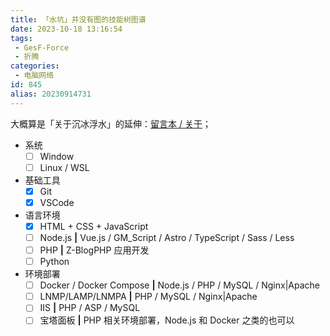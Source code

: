```yaml
---
title: 「水坑」并没有图的技能树图谱
date: 2023-10-18 13:16:54
tags:
 - GesF-Force
 - 折腾
categories:
 - 电脑网络
id: 845
alias: 20230914731
---
```


大概算是「关于沉冰浮水」的延伸：[留言本 / 关于](https://www.wdssmq.com/guestbook.html "留言本 / 关于")；

<!--more-->

- 系统
    - [ ] Window
    - [ ] Linux / WSL

- 基础工具
    - [X] Git
    - [X] VSCode

- 语言环境
    - [X] HTML + CSS + JavaScript
    - [ ] Node.js **|** Vue.js / GM_Script / Astro / TypeScript / Sass / Less
    - [ ] PHP **|** Z-BlogPHP 应用开发
    - [ ] Python

- 环境部署
    - [ ] Docker / Docker Compose **|** Node.js / PHP / MySQL / Nginx|Apache
    - [ ] LNMP/LAMP/LNMPA **|** PHP / MySQL / Nginx|Apache
    - [ ] IIS **|** PHP / ASP / MySQL
    - [ ] 宝塔面板 **|** PHP 相关环境部署，Node.js 和 Docker 之类的也可以

